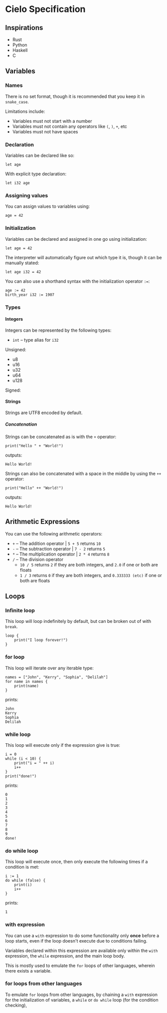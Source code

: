 # Cielo Specification

## Inspirations

* Rust
* Python
* Haskell
* C

## Variables
### Names
There is no set format, though it is recommended that you keep it in
`snake_case`.

Limitations include:

* Variables must not start with a number
* Variables must not contain any operators like `(`, `)`, `+`, etc
* Variables must not have spaces

### Declaration
Variables can be declared like so:

```
let age
```

With explicit type declaration:

```
let i32 age
```

### Assigning values
You can assign values to variables using:

```
age = 42
```

### Initialization
Variables can be declared and assigned in one go using initialization:

```
let age = 42
```

The interpreter will automatically figure out which type it is, though it can
be manually stated:

```
let age i32 = 42
```

You can also use a shorthand syntax with the initialization operator `:=`:

```
age := 42
birth_year i32 := 1907
```

### Types

#### Integers
Integers can be represented by the following types:

* `int` – type alias for `i32`

Unsigned:

* u8
* u16
* u32
* u64
* u128

Signed:

#### Strings
Strings are UTF8 encoded by default.

##### Concatenation
Strings can be concatenated as is with the `+` operator:

```
print("Hello " + "World!")
```

outputs:

```
Hello World!
```

Strings can also be concatenated with a space in the middle by using the `++`
operator:

```
print("Hello" ++ "World!")
```

outputs:

```
Hello World!
```

## Arithmetic Expressions
You can use the following arithmetic operators:

* `+` – The addition operator | `5 + 5` returns `10`
* `-` – The subtraction operator | `7 - 2` returns `5`
* `*` – The multiplication operator | `2 * 4` returns `8`
* `/` – The division operator
    * `10 / 5` returns `2` if they are both integers, and `2.0` if one or both
      are floats
    * `1 / 3` returns `0` if they are both integers, and `0.333333 (etc)` if
      one or both are floats



<!-- ## Precedence -->

## Loops

### Infinite loop
This loop will loop indefinitely by default, but can be broken out of with
`break`.

```
loop {
    print("I loop forever!")
}
```

### for loop
This loop will iterate over any iterable type:

```
names = ["John", "Kerry", "Sophia", "Delilah"]
for name in names {
    print(name)
}
```

prints:

```
John
Kerry
Sophia
Delilah
```

### while loop
This loop will execute only if the expression give is true:

```
i = 0
while (i < 10) {
    print("i = " ++ i)
    i++
}
print("done!")
```

prints:

```
0
1
2
3
4
5
6
7
8
9
done!
```

### do while loop
This loop will execute once, then only execute the following times if a
condition is met:

```
i := 1
do while (false) {
    print(i)
    i++
}
```

prints:

```
1
```

### with expression
You can use a `with` expression to do some functionality only **once** before a
loop starts, even if the loop doesn't execute due to conditions failing.

Variables declared within this expression are available only within the `with`
expression, the `while` expression, and the main loop body.

This is mostly used to emulate the `for` loops of other languages, wherein
there exists a variable.

### for loops from other languages
To emulate `for` loops from other languages, by chaining a `with` expression
for the initialization of variables, a `while` or `do while` loop (for the
condition checking), 